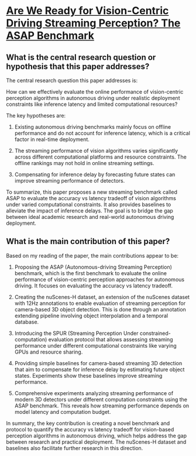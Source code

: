 # [Are We Ready for Vision-Centric Driving Streaming Perception? The ASAP   Benchmark](https://arxiv.org/abs/2212.08914)

## What is the central research question or hypothesis that this paper addresses?

 The central research question this paper addresses is:

How can we effectively evaluate the online performance of vision-centric perception algorithms in autonomous driving under realistic deployment constraints like inference latency and limited computational resources? 

The key hypotheses are:

1) Existing autonomous driving benchmarks mainly focus on offline performance and do not account for inference latency, which is a critical factor in real-time deployment. 

2) The streaming performance of vision algorithms varies significantly across different computational platforms and resource constraints. The offline rankings may not hold in online streaming settings.

3) Compensating for inference delay by forecasting future states can improve streaming performance of detectors.

To summarize, this paper proposes a new streaming benchmark called ASAP to evaluate the accuracy vs latency tradeoff of vision algorithms under varied computational constraints. It also provides baselines to alleviate the impact of inference delays. The goal is to bridge the gap between ideal academic research and real-world autonomous driving deployment.


## What is the main contribution of this paper?

 Based on my reading of the paper, the main contributions appear to be:

1. Proposing the ASAP (Autonomous-driving Streaming Perception) benchmark, which is the first benchmark to evaluate the online performance of vision-centric perception approaches for autonomous driving. It focuses on evaluating the accuracy vs latency tradeoff.

2. Creating the nuScenes-H dataset, an extension of the nuScenes dataset with 12Hz annotations to enable evaluation of streaming perception for camera-based 3D object detection. This is done through an annotation extending pipeline involving object interpolation and a temporal database. 

3. Introducing the SPUR (Streaming Perception Under constrained-computation) evaluation protocol that allows assessing streaming performance under different computational constraints like varying GPUs and resource sharing.

4. Providing simple baselines for camera-based streaming 3D detection that aim to compensate for inference delay by estimating future object states. Experiments show these baselines improve streaming performance.

5. Comprehensive experiments analyzing streaming performance of modern 3D detectors under different computation constraints using the ASAP benchmark. This reveals how streaming performance depends on model latency and computation budget.

In summary, the key contribution is creating a novel benchmark and protocol to quantify the accuracy vs latency tradeoff for vision-based perception algorithms in autonomous driving, which helps address the gap between research and practical deployment. The nuScenes-H dataset and baselines also facilitate further research in this direction.
